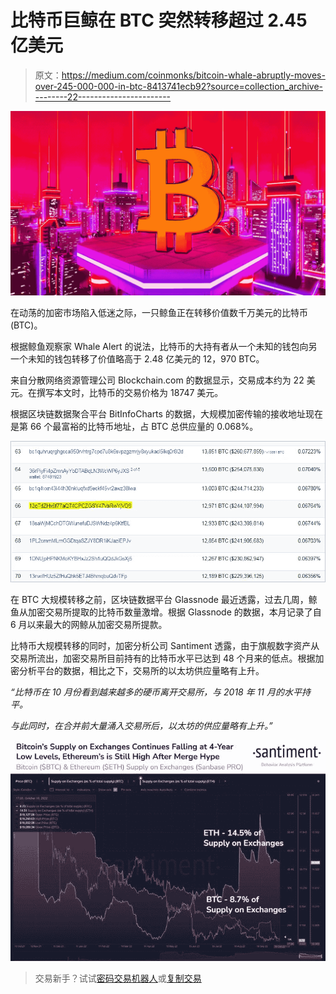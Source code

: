 # 比特币巨鲸在 BTC 突然转移超过 2.45 亿美元

> 原文：<https://medium.com/coinmonks/bitcoin-whale-abruptly-moves-over-245-000-000-in-btc-8413741ecb92?source=collection_archive---------22----------------------->

![](img/c1036e65996eba0a900566bba90e915f.png)

在动荡的加密市场陷入低迷之际，一只鲸鱼正在转移价值数千万美元的比特币(BTC)。

根据鲸鱼观察家 Whale Alert 的说法，比特币的大持有者从一个未知的钱包向另一个未知的钱包转移了价值略高于 2.48 亿美元的 12，970 BTC。

来自分散网络资源管理公司 Blockchain.com 的数据显示，交易成本约为 22 美元。在撰写本文时，比特币的交易价格为 18747 美元。

根据区块链数据聚合平台 BitInfoCharts 的数据，大规模加密传输的接收地址现在是第 66 个最富裕的比特币地址，占 BTC 总供应量的 0.068%。

![](img/d091818d73d8d0bf5bb45f3ae5a178dd.png)

在 BTC 大规模转移之前，区块链数据平台 Glassnode 最近透露，过去几周，鲸鱼从加密交易所提取的比特币数量激增。根据 Glassnode 的数据，本月记录了自 6 月以来最大的网鲸从加密交易所提款。

比特币大规模转移的同时，加密分析公司 Santiment 透露，由于旗舰数字资产从交易所流出，加密交易所目前持有的比特币水平已达到 48 个月来的低点。根据加密分析平台的数据，相比之下，交易所的以太坊供应量略有上升。

*“比特币在 10 月份看到越来越多的硬币离开交易所，与 2018 年 11 月的水平持平。*

*与此同时，在合并前大量涌入交易所后，以太坊的供应量略有上升。”*

![](img/5750d51240ad615cf482353a55c44640.png)

> 交易新手？试试[密码交易机器人](/coinmonks/crypto-trading-bot-c2ffce8acb2a)或[复制交易](/coinmonks/top-10-crypto-copy-trading-platforms-for-beginners-d0c37c7d698c)